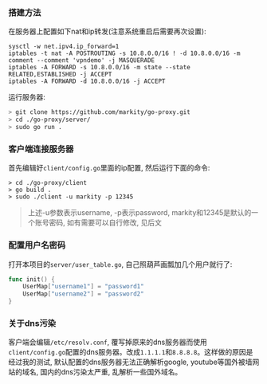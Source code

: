 ### 搭建方法

在服务器上配置如下nat和ip转发(注意系统重启后需要再次设置):

```
sysctl -w net.ipv4.ip_forward=1
iptables -t nat -A POSTROUTING -s 10.8.0.0/16 ! -d 10.8.0.0/16 -m comment --comment 'vpndemo' -j MASQUERADE
iptables -A FORWARD -s 10.8.0.0/16 -m state --state RELATED,ESTABLISHED -j ACCEPT
iptables -A FORWARD -d 10.8.0.0/16 -j ACCEPT
```

运行服务器:

```sh
> git clone https://github.com/markity/go-proxy.git
> cd ./go-proxy/server/
> sudo go run .
```

### 客户端连接服务器

首先编辑好`client/config.go`里面的ip配置, 然后运行下面的命令:

```
> cd ./go-proxy/client
> go build .
> sudo ./client -u markity -p 12345
```

> 上述-u参数表示username, -p表示password, markity和12345是默认的一个账号密码, 如有需要可以自行修改, 见后文

### 配置用户名密码

打开本项目的`server/user_table.go`, 自己照葫芦画瓢加几个用户就行了:

```go
func init() {
	UserMap["username1"] = "password1"
	UserMap["username2"] = "password2"
}
```

### 关于dns污染

客户端会编辑`/etc/resolv.conf`, 覆写掉原来的dns服务器而使用`client/config.go`配置的dns服务器。改成`1.1.1.1`和`8.8.8.8`。这样做的原因是经过我的测试, 默认配置的dns服务器无法正确解析google, youtube等国外被墙网站的域名, 国内的dns污染太严重, 乱解析一些国外域名。